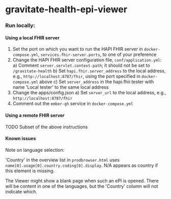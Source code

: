 # gravitate-health-epi-viewer

### Run locally:

#### Using a local FHIR server

1. Set the port on which you want to run the HAPI FHIR server in `docker-compose.yml`, `services.fhir-server.ports`, to one of your preference
1. Change the HAPI FHIR server configuration file, `conf/application.yml`:
   a) Comment `server.servlet.context-path`; it should not be set to `/gravitate-health` 
   b) Set `hapi.fhir.server_address` to the local address, e.g., `http://localhost:8787/fhir`, using the port specified in `docker-compose.yml` above
   c) Set `server_address` in the hapi.fhir.tester with name 'Local tester' to the same local address
1. Change the apps/config.json
   a) Set `server_url` to the local address, e.g., `http://localhost:8787/fhir`
1. Comment out the `ember-gh` service in `docker-compose.yml`

#### Using a remote FHIR server

TODO Subset of the above instructions

#### Known issues

Note on language selection:

'Country' in the overview list in `prodbrowser.html` uses `name[0].usage[0].country.coding[0].display`. N/A appears as country if this element is missing.

The Viewer might show a blank page when such an ePI is opened. There will be content in one of the languages, but the 'Country' column will not indicate which.
